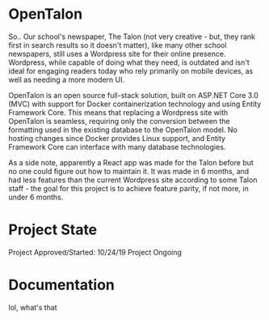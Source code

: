 # OpenTalon
So.. Our school's newspaper, The Talon (not very creative - but, they rank first in search results so it doesn't matter), like many other school newspapers, still uses a Wordpress site for their online presence. Wordpress, while capable of doing what they need, is outdated and isn't ideal for engaging readers today who rely primarily on mobile devices, as well as needing a more modern UI.

OpenTalon is an open source full-stack solution, built on ASP.NET Core 3.0 (MVC) with support for Docker containerization technology and using Entity Framework Core. This means that replacing a Wordpress site with OpenTalon is seamless, requiring only the conversion between the formatting used in the existing database to the OpenTalon model. No hosting changes since Docker provides Linux support, and Entity Framework Core can interface with many database technologies.

As a side note, apparently a React app was made for the Talon before but no one could figure out how to maintain it. It was made in 6 months, and had less features than the current Wordpress site according to some Talon staff - the goal for this project is to achieve feature parity, if not more, in under 6 months.

# Project State
Project Approved/Started: 10/24/19
Project Ongoing

# Documentation
lol, what's that
